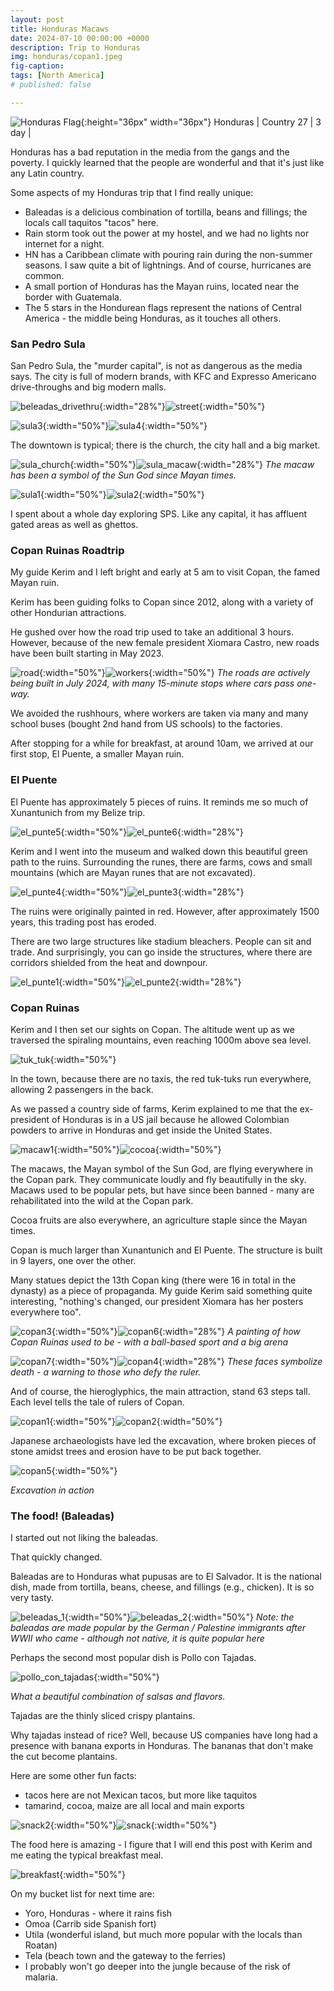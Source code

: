 ```yaml
---
layout: post
title: Honduras Macaws
date: 2024-07-10 00:00:00 +0000
description: Trip to Honduras
img: honduras/copan1.jpeg 
fig-caption:
tags: [North America] 
# published: false

---
```


![Honduras Flag]({{site.baseurl}}/assets/img/flags/4x3/hn.svg){:height="36px" width="36px"} Honduras \| Country 27 \| 3 day \|

Honduras has a bad reputation in the media from the gangs and the poverty. I quickly learned that the people are wonderful and that it's just like any Latin country. 

Some aspects of my Honduras trip that I find really unique:

* Baleadas is a delicious combination of tortilla, beans and fillings; the locals call taquitos "tacos" here.
* Rain storm took out the power at my hostel, and we had no lights nor internet for a night. 
* HN has a Caribbean climate with pouring rain during the non-summer seasons. I saw quite a bit of lightnings. And of course, hurricanes are common.
* A small portion of Honduras has the Mayan ruins, located near the border with Guatemala.
* The 5 stars in the Hondurean flags represent the nations of Central America - the middle being Honduras, as it touches all others.

### San Pedro Sula 

San Pedro Sula, the "murder capital", is not as dangerous as the media says. The city is  full of modern brands, with KFC and Expresso Americano drive-throughs and big modern malls.

![beleadas_drivethru]({{site.baseurl}}/assets/img/honduras/beleadas_drivethru.jpeg){:width="28%"}![street]({{site.baseurl}}/assets/img/honduras/street.jpeg){:width="50%"}

![sula3]({{site.baseurl}}/assets/img/honduras/sula3.jpeg){:width="50%"}![sula4]({{site.baseurl}}/assets/img/honduras/sula4.jpeg){:width="50%"}

The downtown is typical; there is the church, the city hall and a big market. 

![sula_church]({{site.baseurl}}/assets/img/honduras/sula_church.jpeg){:width="50%"}![sula_macaw]({{site.baseurl}}/assets/img/honduras/sula_macaw.jpeg){:width="28%"}
*The macaw has been a symbol of the Sun God since Mayan times.*

![sula1]({{site.baseurl}}/assets/img/honduras/sula1.jpeg){:width="50%"}![sula2]({{site.baseurl}}/assets/img/honduras/sula2.jpeg){:width="50%"}

I spent about a whole day exploring SPS. Like any capital, it has affluent gated areas as well as ghettos.

### Copan Ruinas Roadtrip

My guide Kerim and I left bright and early at 5 am to visit Copan, the famed Mayan ruin.

Kerim has been guiding folks to Copan since 2012, along with a variety of other Hondurian attractions. 

He gushed over how the road trip used to take an additional 3 hours. However, because of the new female president Xiomara Castro, new roads have been built starting in May 2023. 

![road]({{site.baseurl}}/assets/img/honduras/road.jpeg){:width="50%"}![workers]({{site.baseurl}}/assets/img/honduras/workers.jpeg){:width="50%"}
*The roads are actively being built in July 2024, with many 15-minute stops where cars pass one-way.*

We avoided the rushhours, where workers are taken via many and many school buses (bought 2nd hand from US schools) to the factories. 

After stopping for a while for breakfast, at around 10am, we arrived at our first stop, El Puente, a smaller Mayan ruin.

### El Puente

El Puente has approximately 5 pieces of ruins. It reminds me so much of Xunantunich from my Belize trip. 

![el_punte5]({{site.baseurl}}/assets/img/honduras/el_punte5.jpeg){:width="50%"}![el_punte6]({{site.baseurl}}/assets/img/honduras/el_punte6.jpeg){:width="28%"}

Kerim and I went into the museum and walked down this beautiful green path to the ruins. Surrounding the runes, there are farms, cows and small mountains (which are Mayan runes that are not excavated).

![el_punte4]({{site.baseurl}}/assets/img/honduras/el_punte4.jpeg){:width="50%"}![el_punte3]({{site.baseurl}}/assets/img/honduras/el_punte3.jpeg){:width="28%"}

The ruins were originally painted in red. However, after approximately 1500 years, this trading post has eroded.

There are two large structures like stadium bleachers. People can sit and trade. And surprisingly, you can go inside the structures, where there are corridors shielded from the heat and downpour. 

![el_punte1]({{site.baseurl}}/assets/img/honduras/el_punte1.jpeg){:width="50%"}![el_punte2]({{site.baseurl}}/assets/img/honduras/el_punte2.jpeg){:width="28%"}

### Copan Ruinas

Kerim and I then set our sights on Copan. The altitude went up as we traversed the spiraling mountains, even reaching 1000m above sea level. 

![tuk_tuk]({{site.baseurl}}/assets/img/honduras/tuk_tuk.jpeg){:width="50%"}

In the town, because there are no taxis, the red tuk-tuks run everywhere, allowing 2 passengers in the back. 

As we passed a country side of farms, Kerim explained to me that the ex-president of Honduras is in a US jail because he allowed Colombian powders to arrive in Honduras and get inside the United States.

![macaw1]({{site.baseurl}}/assets/img/honduras/macaw1.jpeg){:width="50%"}![cocoa]({{site.baseurl}}/assets/img/honduras/cocoa.jpeg){:width="50%"}

The macaws, the Mayan symbol of the Sun God, are flying everywhere in the Copan park. They communicate loudly and fly beautifully in the sky. Macaws used to be popular pets, but have since been banned - many are rehabilitated into the wild at the Copan park.

Cocoa fruits are also everywhere, an agriculture staple since the Mayan times. 

Copan is much larger than Xunantunich and El Puente. The structure is built in 9 layers, one over the other.

Many statues depict the 13th Copan king (there were 16 in total in the dynasty) as a piece of propaganda. My guide Kerim said something quite interesting, "nothing's changed, our president Xiomara has her posters everywhere too". 

![copan3]({{site.baseurl}}/assets/img/honduras/copan3.jpeg){:width="50%"}![copan6]({{site.baseurl}}/assets/img/honduras/copan6.jpeg){:width="28%"}
*A painting of how Copan Ruinas used to be - with a ball-based sport and a big arena*

![copan7]({{site.baseurl}}/assets/img/honduras/copan7.jpeg){:width="50%"}![copan4]({{site.baseurl}}/assets/img/honduras/copan4.jpeg){:width="28%"}
*These faces symbolize death - a warning to those who defy the ruler.*

And of course, the hieroglyphics, the main attraction, stand 63 steps tall. Each level tells the tale of rulers of Copan. 

![copan1]({{site.baseurl}}/assets/img/honduras/copan1.jpeg){:width="50%"}![copan2]({{site.baseurl}}/assets/img/honduras/copan2.jpeg){:width="50%"}

Japanese archaeologists have led the excavation, where broken pieces of stone amidst trees and erosion have to be put back together.

![copan5]({{site.baseurl}}/assets/img/honduras/copan5.jpeg){:width="50%"}

*Excavation in action*

### The food! (Baleadas) 

I started out not liking the baleadas.

That quickly changed.

Baleadas are to Honduras what pupusas are to El Salvador. It is the national dish, made from tortilla, beans, cheese, and fillings (e.g., chicken). It is so very tasty. 

![beleadas_1]({{site.baseurl}}/assets/img/honduras/beleadas_1.jpeg){:width="50%"}![beleadas_2]({{site.baseurl}}/assets/img/honduras/beleadas_2.jpeg){:width="50%"}
*Note: the baleadas are made popular by the German / Palestine immigrants after WWII who came - although not native, it is quite popular here*

Perhaps the second most popular dish is Pollo con Tajadas.

![pollo_con_tajadas]({{site.baseurl}}/assets/img/honduras/pollo_con_tajadas.jpeg){:width="50%"}

*What a beautiful combination of salsas and flavors.*

Tajadas are the thinly sliced crispy plantains. 

Why tajadas instead of rice? Well, because US companies have long had a presence with banana exports in Honduras. The bananas that don't make the cut become plantains. 

Here are some other fun facts:
* tacos here are not Mexican tacos, but more like taquitos
* tamarind, cocoa, maize are all local and main exports

![snack2]({{site.baseurl}}/assets/img/honduras/snack2.jpeg){:width="50%"}![snack]({{site.baseurl}}/assets/img/honduras/snack.jpeg){:width="50%"}

The food here is amazing - I figure that I will end this post with Kerim and me eating the typical breakfast meal.

![breakfast]({{site.baseurl}}/assets/img/honduras/breakfast.jpeg){:width="50%"}

On my bucket list for next time are:
* Yoro, Honduras - where it rains fish
* Omoa (Carrib side Spanish fort)
* Utila (wonderful island, but much more popular with the locals than Roatan)
* Tela (beach town and the gateway to the ferries)
* I probably won't go deeper into the jungle because of the risk of malaria.
